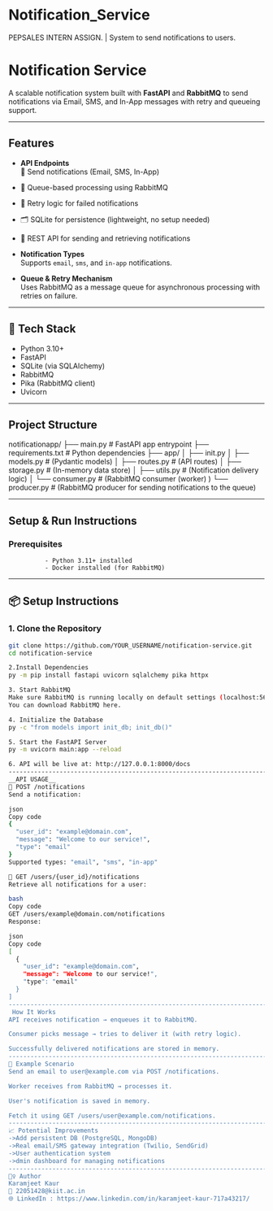 # Notification_Service
PEPSALES INTERN ASSIGN. | System to send notifications to users.

# Notification Service
A scalable notification system built with **FastAPI** and **RabbitMQ** to send notifications via Email, SMS, and In-App messages with retry and queueing support.

--------------------------------------------------------------------------------------------------
## Features
- **API Endpoints**  
  📨 Send notifications (Email, SMS, In-App)
- 🐇 Queue-based processing using RabbitMQ
- 🔁 Retry logic for failed notifications
- 🗂️ SQLite for persistence (lightweight, no setup needed)
- 📱 REST API for sending and retrieving notifications

- **Notification Types**  
  Supports `email`, `sms`, and `in-app` notifications.

- **Queue & Retry Mechanism**  
  Uses RabbitMQ as a message queue for asynchronous processing with retries on failure.
---------------------------------------------------------------------------------------------------
## 🧰 Tech Stack
- Python 3.10+
- FastAPI
- SQLite (via SQLAlchemy)
- RabbitMQ
- Pika (RabbitMQ client)
- Uvicorn
----------------------------------------------------------------------------------------------------
## Project Structure
notificationapp/
├── main.py # FastAPI app entrypoint
├── requirements.txt # Python dependencies
├── app/
│ ├── init.py
│ ├── models.py     # (Pydantic models)
│ ├── routes.py     # (API routes)
│ ├── storage.py    # (In-memory data store)
│ ├── utils.py      # (Notification delivery logic)
│ └── consumer.py   # (RabbitMQ consumer (worker) )
└── producer.py     # (RabbitMQ producer for sending notifications to the queue)

-------------------------------------------------------------------------------------
## Setup & Run Instructions
### Prerequisites
              - Python 3.11+ installed  
              - Docker installed (for RabbitMQ)  
-------------------------------------------------------------------------------------
## 📦 Setup Instructions
### 1. Clone the Repository
```bash
git clone https://github.com/YOUR_USERNAME/notification-service.git
cd notification-service

2.Install Dependencies
py -m pip install fastapi uvicorn sqlalchemy pika httpx

3. Start RabbitMQ
Make sure RabbitMQ is running locally on default settings (localhost:5672).
You can download RabbitMQ here.

4. Initialize the Database
py -c "from models import init_db; init_db()"

5. Start the FastAPI Server
py -m uvicorn main:app --reload

6. API will be live at: http://127.0.0.1:8000/docs
---------------------------------------------------------------------------------------------------
__API USAGE__
🔹 POST /notifications
Send a notification:

json
Copy code
{
  "user_id": "example@domain.com",
  "message": "Welcome to our service!",
  "type": "email"
}
Supported types: "email", "sms", "in-app"

🔹 GET /users/{user_id}/notifications
Retrieve all notifications for a user:

bash
Copy code
GET /users/example@domain.com/notifications
Response:

json
Copy code
[
  {
    "user_id": "example@domain.com",
    "message": "Welcome to our service!",
    "type": "email"
  }
]
-------------------------------------------------------------------------------------------
 How It Works
API receives notification → enqueues it to RabbitMQ.

Consumer picks message → tries to deliver it (with retry logic).

Successfully delivered notifications are stored in memory.
---------------------------------------------------------------------------------------------
📌 Example Scenario
Send an email to user@example.com via POST /notifications.

Worker receives from RabbitMQ → processes it.

User's notification is saved in memory.

Fetch it using GET /users/user@example.com/notifications.
-----------------------------------------------------------------------------------------------
📈 Potential Improvements
->Add persistent DB (PostgreSQL, MongoDB)
->Real email/SMS gateway integration (Twilio, SendGrid)
->User authentication system
->dmin dashboard for managing notifications
------------------------------------------------------------------------------------------------
🙋‍♀️ Author
Karamjeet Kaur
📧 22051428@kiit.ac.in
🌐 LinkedIn : https://www.linkedin.com/in/karamjeet-kaur-717a43217/
